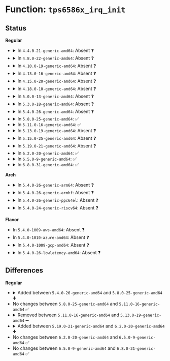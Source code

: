 # Function: <code>tps6586x_irq_init</code>

## Status
<b>Regular</b>
<ul>
<li>
<details>
<summary>In <code>4.4.0-21-generic-amd64</code>: Absent ❓</summary>

```json
{
  "name": "tps6586x_irq_init",
  "collision_type": "Unique Static",
  "inline_type": "Full",
  "funcs": [
    {
      "addr": 18446744071584693427,
      "name": "tps6586x_irq_init",
      "external": false,
      "loc": "drivers/mfd/tps6586x.c:341",
      "file": "drivers/mfd/tps6586x.c",
      "inline": "not declared, inlined",
      "caller_inline": [
        "drivers/mfd/tps6586x.c:tps6586x_i2c_probe"
      ],
      "caller_func": []
    }
  ],
  "symbols": []
}
```
</details>
</li>
<li>
<details>
<summary>In <code>4.8.0-22-generic-amd64</code>: Absent ❓</summary>

```json
{
  "name": "tps6586x_irq_init",
  "collision_type": "Unique Static",
  "inline_type": "Full",
  "funcs": [
    {
      "addr": 18446744071585041269,
      "name": "tps6586x_irq_init",
      "external": false,
      "loc": "drivers/mfd/tps6586x.c:341",
      "file": "drivers/mfd/tps6586x.c",
      "inline": "not declared, inlined",
      "caller_inline": [
        "drivers/mfd/tps6586x.c:tps6586x_i2c_probe"
      ],
      "caller_func": []
    }
  ],
  "symbols": []
}
```
</details>
</li>
<li>
<details>
<summary>In <code>4.10.0-19-generic-amd64</code>: Absent ❓</summary>

```json
{
  "name": "tps6586x_irq_init",
  "collision_type": "Unique Static",
  "inline_type": "Full",
  "funcs": [
    {
      "addr": 18446744071585225093,
      "name": "tps6586x_irq_init",
      "external": false,
      "loc": "drivers/mfd/tps6586x.c:341",
      "file": "drivers/mfd/tps6586x.c",
      "inline": "not declared, inlined",
      "caller_inline": [
        "drivers/mfd/tps6586x.c:tps6586x_i2c_probe"
      ],
      "caller_func": []
    }
  ],
  "symbols": []
}
```
</details>
</li>
<li>
<details>
<summary>In <code>4.13.0-16-generic-amd64</code>: Absent ❓</summary>

```json
{
  "name": "tps6586x_irq_init",
  "collision_type": "Unique Static",
  "inline_type": "Full",
  "funcs": [
    {
      "addr": 18446744071585306600,
      "name": "tps6586x_irq_init",
      "external": false,
      "loc": "drivers/mfd/tps6586x.c:341",
      "file": "drivers/mfd/tps6586x.c",
      "inline": "not declared, inlined",
      "caller_inline": [
        "drivers/mfd/tps6586x.c:tps6586x_i2c_probe"
      ],
      "caller_func": []
    }
  ],
  "symbols": []
}
```
</details>
</li>
<li>
<details>
<summary>In <code>4.15.0-20-generic-amd64</code>: Absent ❓</summary>

```json
{
  "name": "tps6586x_irq_init",
  "collision_type": "Unique Static",
  "inline_type": "Full",
  "funcs": [
    {
      "addr": 18446744071585734920,
      "name": "tps6586x_irq_init",
      "external": false,
      "loc": "drivers/mfd/tps6586x.c:341",
      "file": "drivers/mfd/tps6586x.c",
      "inline": "not declared, inlined",
      "caller_inline": [
        "drivers/mfd/tps6586x.c:tps6586x_i2c_probe"
      ],
      "caller_func": []
    }
  ],
  "symbols": []
}
```
</details>
</li>
<li>
<details>
<summary>In <code>4.18.0-10-generic-amd64</code>: Absent ❓</summary>

```json
{
  "name": "tps6586x_irq_init",
  "collision_type": "Unique Static",
  "inline_type": "Full",
  "funcs": [
    {
      "addr": 18446744071585981016,
      "name": "tps6586x_irq_init",
      "external": false,
      "loc": "drivers/mfd/tps6586x.c:341",
      "file": "drivers/mfd/tps6586x.c",
      "inline": "not declared, inlined",
      "caller_inline": [
        "drivers/mfd/tps6586x.c:tps6586x_i2c_probe"
      ],
      "caller_func": []
    }
  ],
  "symbols": []
}
```
</details>
</li>
<li>
<details>
<summary>In <code>5.0.0-13-generic-amd64</code>: Absent ❓</summary>

```json
{
  "name": "tps6586x_irq_init",
  "collision_type": "Unique Static",
  "inline_type": "Full",
  "funcs": [
    {
      "addr": 18446744071586117752,
      "name": "tps6586x_irq_init",
      "external": false,
      "loc": "drivers/mfd/tps6586x.c:341",
      "file": "drivers/mfd/tps6586x.c",
      "inline": "not declared, inlined",
      "caller_inline": [
        "drivers/mfd/tps6586x.c:tps6586x_i2c_probe"
      ],
      "caller_func": []
    }
  ],
  "symbols": []
}
```
</details>
</li>
<li>
<details>
<summary>In <code>5.3.0-18-generic-amd64</code>: Absent ❓</summary>

```json
{
  "name": "tps6586x_irq_init",
  "collision_type": "Unique Static",
  "inline_type": "Full",
  "funcs": [
    {
      "addr": 18446744071586353268,
      "name": "tps6586x_irq_init",
      "external": false,
      "loc": "drivers/mfd/tps6586x.c:338",
      "file": "drivers/mfd/tps6586x.c",
      "inline": "not declared, inlined",
      "caller_inline": [
        "drivers/mfd/tps6586x.c:tps6586x_i2c_probe"
      ],
      "caller_func": []
    }
  ],
  "symbols": []
}
```
</details>
</li>
<li>
<details>
<summary>In <code>5.4.0-26-generic-amd64</code>: Absent ❓</summary>

```json
{
  "name": "tps6586x_irq_init",
  "collision_type": "Unique Static",
  "inline_type": "Full",
  "funcs": [
    {
      "addr": 18446744071586501297,
      "name": "tps6586x_irq_init",
      "external": false,
      "loc": "drivers/mfd/tps6586x.c:338",
      "file": "drivers/mfd/tps6586x.c",
      "inline": "not declared, inlined",
      "caller_inline": [
        "drivers/mfd/tps6586x.c:tps6586x_i2c_probe"
      ],
      "caller_func": []
    }
  ],
  "symbols": []
}
```
</details>
</li>
<li>
<details>
<summary>In <code>5.8.0-25-generic-amd64</code>: ✅</summary>

```c
int tps6586x_irq_init(struct tps6586x * tps6586x, int irq, int irq_base)
```

```json
{
  "name": "tps6586x_irq_init",
  "collision_type": "Unique Static",
  "inline_type": "No",
  "funcs": [
    {
      "addr": 18446744071587279846,
      "name": "tps6586x_irq_init",
      "external": false,
      "loc": "drivers/mfd/tps6586x.c:338",
      "file": "drivers/mfd/tps6586x.c",
      "inline": "seen, unknown",
      "caller_inline": [],
      "caller_func": [
        "drivers/mfd/tps6586x.c:tps6586x_i2c_probe"
      ]
    }
  ],
  "symbols": [
    {
      "addr": 18446744071587279846,
      "name": "tps6586x_irq_init",
      "section": ".text",
      "bind": "STB_LOCAL",
      "size": 368
    }
  ]
}
```
</details>
</li>
<li>
<details>
<summary>In <code>5.11.0-16-generic-amd64</code>: ✅</summary>

```c
int tps6586x_irq_init(struct tps6586x * tps6586x, int irq, int irq_base)
```

```json
{
  "name": "tps6586x_irq_init",
  "collision_type": "Unique Static",
  "inline_type": "No",
  "funcs": [
    {
      "addr": 18446744071591513641,
      "name": "tps6586x_irq_init",
      "external": false,
      "loc": "drivers/mfd/tps6586x.c:339",
      "file": "drivers/mfd/tps6586x.c",
      "inline": "seen, unknown",
      "caller_inline": [],
      "caller_func": [
        "drivers/mfd/tps6586x.c:tps6586x_i2c_probe"
      ]
    }
  ],
  "symbols": [
    {
      "addr": 18446744071591513641,
      "name": "tps6586x_irq_init",
      "section": ".text",
      "bind": "STB_LOCAL",
      "size": 368
    }
  ]
}
```
</details>
</li>
<li>
<details>
<summary>In <code>5.13.0-19-generic-amd64</code>: Absent ❓</summary>

```json
{
  "name": "tps6586x_irq_init",
  "collision_type": "Unique Static",
  "inline_type": "Full",
  "funcs": [
    {
      "addr": 18446744071591456036,
      "name": "tps6586x_irq_init",
      "external": false,
      "loc": "drivers/mfd/tps6586x.c:339",
      "file": "drivers/mfd/tps6586x.c",
      "inline": "not declared, inlined",
      "caller_inline": [
        "drivers/mfd/tps6586x.c:tps6586x_i2c_probe"
      ],
      "caller_func": []
    }
  ],
  "symbols": []
}
```
</details>
</li>
<li>
<details>
<summary>In <code>5.15.0-25-generic-amd64</code>: Absent ❓</summary>

```json
{
  "name": "tps6586x_irq_init",
  "collision_type": "Unique Static",
  "inline_type": "Full",
  "funcs": [
    {
      "addr": 18446744071592518464,
      "name": "tps6586x_irq_init",
      "external": false,
      "loc": "drivers/mfd/tps6586x.c:339",
      "file": "drivers/mfd/tps6586x.c",
      "inline": "not declared, inlined",
      "caller_inline": [
        "drivers/mfd/tps6586x.c:tps6586x_i2c_probe"
      ],
      "caller_func": []
    }
  ],
  "symbols": []
}
```
</details>
</li>
<li>
<details>
<summary>In <code>5.19.0-21-generic-amd64</code>: Absent ❓</summary>

```json
{
  "name": "tps6586x_irq_init",
  "collision_type": "Unique Static",
  "inline_type": "Full",
  "funcs": [
    {
      "addr": 18446744071594387368,
      "name": "tps6586x_irq_init",
      "external": false,
      "loc": "drivers/mfd/tps6586x.c:339",
      "file": "drivers/mfd/tps6586x.c",
      "inline": "not declared, inlined",
      "caller_inline": [
        "drivers/mfd/tps6586x.c:tps6586x_i2c_probe"
      ],
      "caller_func": []
    }
  ],
  "symbols": []
}
```
</details>
</li>
<li>
<details>
<summary>In <code>6.2.0-20-generic-amd64</code>: ✅</summary>

```c
int tps6586x_irq_init(struct tps6586x * tps6586x, int irq, int irq_base)
```

```json
{
  "name": "tps6586x_irq_init",
  "collision_type": "Unique Static",
  "inline_type": "No",
  "funcs": [
    {
      "addr": 18446744071590683952,
      "name": "tps6586x_irq_init",
      "external": false,
      "loc": "drivers/mfd/tps6586x.c:335",
      "file": "drivers/mfd/tps6586x.c",
      "inline": "seen, unknown",
      "caller_inline": [],
      "caller_func": [
        "drivers/mfd/tps6586x.c:tps6586x_i2c_probe"
      ]
    }
  ],
  "symbols": [
    {
      "addr": 18446744071590683952,
      "name": "tps6586x_irq_init",
      "section": ".text",
      "bind": "STB_LOCAL",
      "size": 481
    }
  ]
}
```
</details>
</li>
<li>
<details>
<summary>In <code>6.5.0-9-generic-amd64</code>: ✅</summary>

```c
int tps6586x_irq_init(struct tps6586x * tps6586x, int irq, int irq_base)
```

```json
{
  "name": "tps6586x_irq_init",
  "collision_type": "Unique Static",
  "inline_type": "No",
  "funcs": [
    {
      "addr": 18446744071591025008,
      "name": "tps6586x_irq_init",
      "external": false,
      "loc": "drivers/mfd/tps6586x.c:335",
      "file": "drivers/mfd/tps6586x.c",
      "inline": "seen, unknown",
      "caller_inline": [],
      "caller_func": [
        "drivers/mfd/tps6586x.c:tps6586x_i2c_probe"
      ]
    }
  ],
  "symbols": [
    {
      "addr": 18446744071591025008,
      "name": "tps6586x_irq_init",
      "section": ".text",
      "bind": "STB_LOCAL",
      "size": 481
    }
  ]
}
```
</details>
</li>
<li>
<details>
<summary>In <code>6.8.0-31-generic-amd64</code>: ✅</summary>

```c
int tps6586x_irq_init(struct tps6586x * tps6586x, int irq, int irq_base)
```

```json
{
  "name": "tps6586x_irq_init",
  "collision_type": "Unique Static",
  "inline_type": "No",
  "funcs": [
    {
      "addr": 18446744071591369056,
      "name": "tps6586x_irq_init",
      "external": false,
      "loc": "drivers/mfd/tps6586x.c:337",
      "file": "drivers/mfd/tps6586x.c",
      "inline": "seen, unknown",
      "caller_inline": [],
      "caller_func": [
        "drivers/mfd/tps6586x.c:tps6586x_i2c_probe"
      ]
    }
  ],
  "symbols": [
    {
      "addr": 18446744071591369056,
      "name": "tps6586x_irq_init",
      "section": ".text",
      "bind": "STB_LOCAL",
      "size": 481
    }
  ]
}
```
</details>
</li>
</ul>
<b>Arch</b>
<ul>
<li>
<details>
<summary>In <code>5.4.0-26-generic-arm64</code>: Absent ❓</summary>

```json
{
  "name": "tps6586x_irq_init",
  "collision_type": "Unique Static",
  "inline_type": "Full",
  "funcs": [
    {
      "addr": 18446603336499378648,
      "name": "tps6586x_irq_init",
      "external": false,
      "loc": "drivers/mfd/tps6586x.c:338",
      "file": "drivers/mfd/tps6586x.c",
      "inline": "not declared, inlined",
      "caller_inline": [
        "drivers/mfd/tps6586x.c:tps6586x_i2c_probe"
      ],
      "caller_func": []
    }
  ],
  "symbols": []
}
```
</details>
</li>
<li>
<details>
<summary>In <code>5.4.0-26-generic-armhf</code>: Absent ❓</summary>

```json
{
  "name": "tps6586x_irq_init",
  "collision_type": "Unique Static",
  "inline_type": "Full",
  "funcs": [
    {
      "addr": 3231925140,
      "name": "tps6586x_irq_init",
      "external": false,
      "loc": "drivers/mfd/tps6586x.c:338",
      "file": "drivers/mfd/tps6586x.c",
      "inline": "not declared, inlined",
      "caller_inline": [
        "drivers/mfd/tps6586x.c:tps6586x_i2c_probe"
      ],
      "caller_func": []
    }
  ],
  "symbols": []
}
```
</details>
</li>
<li>
<details>
<summary>In <code>5.4.0-26-generic-ppc64el</code>: Absent ❓</summary>

```json
{
  "name": "tps6586x_irq_init",
  "collision_type": "Unique Static",
  "inline_type": "Full",
  "funcs": [
    {
      "addr": 13835058055292614216,
      "name": "tps6586x_irq_init",
      "external": false,
      "loc": "drivers/mfd/tps6586x.c:338",
      "file": "drivers/mfd/tps6586x.c",
      "inline": "not declared, inlined",
      "caller_inline": [
        "drivers/mfd/tps6586x.c:tps6586x_i2c_probe"
      ],
      "caller_func": []
    }
  ],
  "symbols": []
}
```
</details>
</li>
<li>
<details>
<summary>In <code>5.4.0-24-generic-riscv64</code>: Absent ❓</summary>

```json
{
  "name": "tps6586x_irq_init",
  "collision_type": "Unique Static",
  "inline_type": "Full",
  "funcs": [
    {
      "addr": 18446743936276615248,
      "name": "tps6586x_irq_init",
      "external": false,
      "loc": "drivers/mfd/tps6586x.c:338",
      "file": "drivers/mfd/tps6586x.c",
      "inline": "not declared, inlined",
      "caller_inline": [
        "drivers/mfd/tps6586x.c:tps6586x_i2c_probe"
      ],
      "caller_func": []
    }
  ],
  "symbols": []
}
```
</details>
</li>
</ul>
<b>Flavor</b>
<ul>
<li>
In <code>5.4.0-1009-aws-amd64</code>: Absent ❓
</li>
<li>
In <code>5.4.0-1010-azure-amd64</code>: Absent ❓
</li>
<li>
<details>
<summary>In <code>5.4.0-1009-gcp-amd64</code>: Absent ❓</summary>

```json
{
  "name": "tps6586x_irq_init",
  "collision_type": "Unique Static",
  "inline_type": "Full",
  "funcs": [
    {
      "addr": 18446744071586449265,
      "name": "tps6586x_irq_init",
      "external": false,
      "loc": "drivers/mfd/tps6586x.c:338",
      "file": "drivers/mfd/tps6586x.c",
      "inline": "not declared, inlined",
      "caller_inline": [
        "drivers/mfd/tps6586x.c:tps6586x_i2c_probe"
      ],
      "caller_func": []
    }
  ],
  "symbols": []
}
```
</details>
</li>
<li>
<details>
<summary>In <code>5.4.0-26-lowlatency-amd64</code>: Absent ❓</summary>

```json
{
  "name": "tps6586x_irq_init",
  "collision_type": "Unique Static",
  "inline_type": "Full",
  "funcs": [
    {
      "addr": 18446744071586560945,
      "name": "tps6586x_irq_init",
      "external": false,
      "loc": "drivers/mfd/tps6586x.c:338",
      "file": "drivers/mfd/tps6586x.c",
      "inline": "not declared, inlined",
      "caller_inline": [
        "drivers/mfd/tps6586x.c:tps6586x_i2c_probe"
      ],
      "caller_func": []
    }
  ],
  "symbols": []
}
```
</details>
</li>
</ul>

## Differences
<b>Regular</b>
<ul>
<li>
<details>
<summary>Added between <code>5.4.0-26-generic-amd64</code> and <code>5.8.0-25-generic-amd64</code> ➕</summary>

```c
int tps6586x_irq_init(struct tps6586x * tps6586x, int irq, int irq_base)
```
</details>
</li>
<li>
No changes between <code>5.8.0-25-generic-amd64</code> and <code>5.11.0-16-generic-amd64</code> ✅
</li>
<li>
<details>
<summary>Removed between <code>5.11.0-16-generic-amd64</code> and <code>5.13.0-19-generic-amd64</code> ➖</summary>

```c
int tps6586x_irq_init(struct tps6586x * tps6586x, int irq, int irq_base)
```
</details>
</li>
<li>
<details>
<summary>Added between <code>5.19.0-21-generic-amd64</code> and <code>6.2.0-20-generic-amd64</code> ➕</summary>

```c
int tps6586x_irq_init(struct tps6586x * tps6586x, int irq, int irq_base)
```
</details>
</li>
<li>
No changes between <code>6.2.0-20-generic-amd64</code> and <code>6.5.0-9-generic-amd64</code> ✅
</li>
<li>
No changes between <code>6.5.0-9-generic-amd64</code> and <code>6.8.0-31-generic-amd64</code> ✅
</li>
</ul>
